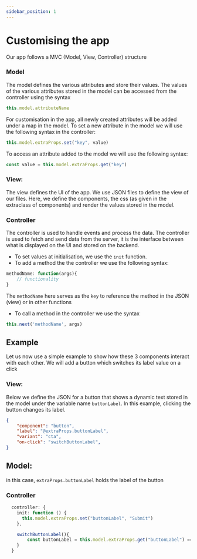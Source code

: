 ```yaml
---
sidebar_position: 1
---
```

# Customising the app

Our app follows a MVC (Model, View, Controller) structure

### Model

The model defines the various attributes and store their values. The values of the various attributes stored in the model can be accessed from the controller using the syntax

```typescript
this.model.attributeName
```

For customisation in the app, all newly created attributes will be added under a map in the model.
To set a new attribute in the model we will use the following syntax in the controller: 

```typescript
this.model.extraProps.set("key", value)
```

To access an attribute added to the model we will use the following syntax:


```typescript
const value = this.model.extraProps.get("key")
```


### View:

The view defines the UI of the app. We use JSON files to define the view of our files. Here, we define the components, the css (as given in the extraclass of components) and render the values stored in the model.

### Controller

The controller is used to handle events and process the data. The controller is used to fetch and send data from the server, it is the interface between what is displayed on the UI and stored on the backend.
 
- To set values at initialisation, we use the `init` function.
- To add a method the the controller we use the following syntax:
```typescript
methodName: function(args){
    // functionality
}
```
The `methodName` here serves as the `key` to reference the method in the JSON (view) or in other functions
- To call a method in the controller we use the syntax
```typescript
this.next('methodName', args)
```



## Example

Let us now use a simple example to show how these 3 components interact with each other.
We will add a button which switches its label value on a click

### View: 

Below we define the JSON for a button that shows a dynamic text stored in the model under the variable name `buttonLabel`.
In this example, clicking the button changes its label.

```JSON
{
    "component": "button",
    "label": "@extraProps.buttonLabel",
    "variant": "cta",
    "on-click": "switchButtonLabel",
}
```

## Model:

in this case, `extraProps.buttonLabel` holds the label of the button

### Controller

```typescript
  controller: {
    init: function () {
      this.model.extraProps.set("buttonLabel", "Submit")
    },

    switchButtonLabel(){
        const buttonLabel = this.model.extraProps.get("buttonLabel") === "Submit"? "Cancel" : "Submit"
    }
  }
```